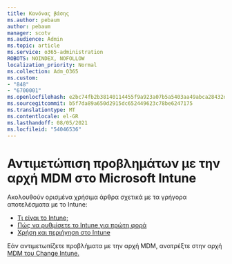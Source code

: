 ```yaml
---
title: Κανόνας βάσης
ms.author: pebaum
author: pebaum
manager: scotv
ms.audience: Admin
ms.topic: article
ms.service: o365-administration
ROBOTS: NOINDEX, NOFOLLOW
localization_priority: Normal
ms.collection: Adm_O365
ms.custom:
- "848"
- "6700001"
ms.openlocfilehash: e2bc74fb2b38140114455f9a923a07b5a5403aa49abca28432dd617db965b294
ms.sourcegitcommit: b5f7da89a650d2915dc652449623c78be6247175
ms.translationtype: MT
ms.contentlocale: el-GR
ms.lasthandoff: 08/05/2021
ms.locfileid: "54046536"
---
```

# <a name="troubleshoot-issues-with-mdm-authority-in-microsoft-intune"></a>Αντιμετώπιση προβλημάτων με την αρχή MDM στο Microsoft Intune

Ακολουθούν ορισμένα χρήσιμα άρθρα σχετικά με τα γρήγορα αποτελέσματα με το Intune:

- [Τι είναι το Intune;](https://docs.microsoft.com/intune/what-is-intune)
- [Πώς να ρυθμίσετε το Intune για πρώτη φορά](https://docs.microsoft.com/intune/setup-steps)
- [Χρήση και περιήγηση στο Intune](https://docs.microsoft.com/intune/tutorial-walkthrough-intune-portal)

Εάν αντιμετωπίζετε προβλήματα με την αρχή MDM, ανατρέξτε στην αρχή [MDM του Change Intune.](https://docs.microsoft.com/alchemyinsights/change-mdm-authority)